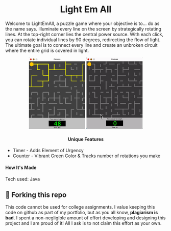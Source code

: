 <h1 align="center">Light Em All</h1>

<p>Welcome to LightEmAll, a puzzle game where your objective is to... do as the name says. Illuminate every line on the screen by strategically rotating lines. At the top-right corner lies the central power source. With each click, you can rotate individual lines by 90 degrees, redirecting the flow of light. The ultimate goal is to connect every line and create an unbroken circuit where the entire grid is covered in light.</p>

<p align="center"><img src="LEAPic.png" width=35% alt="LightEmAll"><span>     </span><img src="LEA_GP.gif" width=35% alt="LightEmAll Gameplay"></p>

<h4 align="center">Unique Features</h4>
<ul>
  <li>Timer - Adds Element of Urgency</li>
  <li>Counter - Vibrant Green Color & Tracks number of rotations you make</li>
</ul>

<h4>How It's Made</h4>
<p>Tech used: Java</p>

## 🚨 Forking this repo

<p>This code cannot be used for college assignments. I value keeping this code on github as part of my portfolio, but as you all know, <b>plagiarism is bad</b>. I spent a non-negligible amount of effort developing and designing this project and I am proud of it! All I ask is to not claim this effort as your own.</p>
